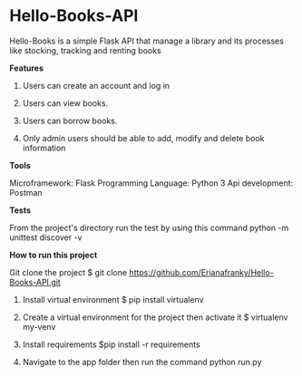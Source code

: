 # Hello-Books-API

Hello-Books is a simple Flask API that manage a library and its processes like stocking, tracking and renting books

**Features**

1. Users can create an account and log in

2. Users can view books.

3. Users can borrow books.

4. Only admin users should be able to add, modify and delete book information 

**Tools**

Microframework: Flask
Programming Language: Python 3
Api development: Postman

**Tests**

From the project's directory run the test by using this command python -m unittest discover -v

**How to run this project**

Git clone the project $ git clone https://github.com/Erianafranky/Hello-Books-API.git

1. Install virtual environment $ pip install virtualenv

2. Create a virtual environment for the project then activate it $ virtualenv my-venv

3. Install requirements $pip install -r requirements

4. Navigate to the app folder then run the command python run.py



